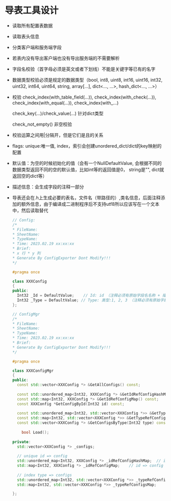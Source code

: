 # 导表工具设计

* 读取所有配置表数据

* 读取表头信息

* 分类客户端和服务端字段

* 若表内没有导出客户端也没有导出服务端的不需要解析

* 字段名校验（首字母必须是英文或者下划线）不能是关键字等已有的名字

* 数据类型校验必须是规定的数据类型（bool, int8, uint8, int16, uint16, int32, uint32, int64, uint64, string, array[...], dict<..., ...>, hash_dict<..., ...>）

* 校验 check_index(with_table_field(...)), check_index(with_check(...)), check_index(with_equal(...)), check_index(with_...)

  check_key(...)/check_value(...) 针对dict类型

  check_not_empty() 非空校验

* 校验运算之间用|分隔开，但是它们是且的关系

* flags: unique:唯一值, index，索引会创建unordered_dict/dict的key映射的配置

* 默认值：为空的时候初始化的值（会有一个NullDefaultValue, 会根据不同的数据类型返回不同的空的默认值，比如int等的返回值是0， string是"", dict就返回空的dict等）

* 描述信息：会生成字段的注释一部分

* 导表还会在.h上生成必要的表名，文件名（带路径的）,类名信息，后面注释添加的额外信息，由于编译成二进制程序后不支持utf8所以应该写在一个文本中，然后读取替代

  ```c++
  // Config:
  /*
  * FileName:
  * SheetName:
  * TypeName:
  * Time: 2023.02.19 xx:xx:xx
  * Brief:
  * x 行 * y 列
  * Generate By ConfigExporter Dont Modify!!!
  */
  
  #pragma once
  
  class XXXConfig
  {
  public:
  	Int32 _Id = DefaultValue;    // Id: id （注释必须有原始字段名名称 + 描述信息）
  	Int32 _Type = DefaultValue;	// Type: 类型:1, 2, 3 （注释必须有原始字段名名称 + 描述信息）
  };
  
  // ConfigMgr
  /*
  * FileName:
  * SheetName:
  * TypeName:
  * Time: 2023.02.19 xx:xx:xx
  * Brief:
  * Generate By ConfigExporter Dont Modify!!!
  */
  
  #pragma once
  
  class XXXConfigMgr
  {
  public:
  	const std::vector<XXXConfig *> &GetAllConfigs() const;
  	
  	const std::unordered_map<Int32, XXXConfig *> &GetIdRefConfigHashMap() const;
  	const std::map<Int32, XXXConfig *> &GetIdRefConfigMap() const;
  	const XXXConfig *GetConfigById(Int32 id) const;
  	
  	const std::unordered_map<Int32, std::vector<XXXConfig *>> &GetTypeRefConfigsHashMap() const;
  	const std::map<Int32, std::vector<XXXConfig *>> &GetTypeRefConfigsMap() const;
  	const std::vector<XXXConfig *> &GetConfigsByType(Int32 type) const;
      
      bool Load();
  	
  private:
  	std::vector<XXXConfig *> _configs;
  	
  	// unique id => config
  	std::unordered_map<Int32, XXXConfig *> _idRefConfigHashMap;  // id => config
  	std::map<Int32, XXXConfig *> _idRefConfigMap;    // id => config
  	
  	// index type => configs
  	std::unordered_map<Int32, std::vector<XXXConfig *>> _typeRefConfigsHashMap;
  	std::map<Int32, std::vector<XXXConfig *>> _typeRefConfigsMap;
  
  };
  ```

  